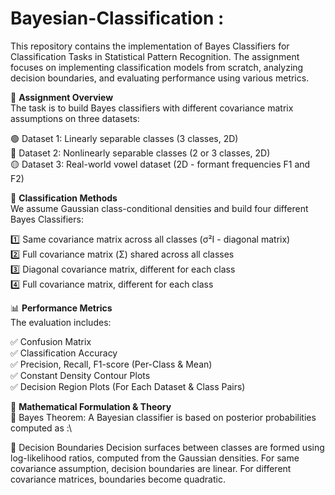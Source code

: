 # Bayesian-Classification :
This repository contains the implementation of Bayes Classifiers for Classification Tasks in Statistical Pattern Recognition. The assignment focuses on implementing classification models from scratch, analyzing decision boundaries, and evaluating performance using various metrics.

🚀  **Assignment Overview**\
The task is to build Bayes classifiers with different covariance matrix assumptions on three datasets:

🟢 Dataset 1: Linearly separable classes (3 classes, 2D)\
🔵 Dataset 2: Nonlinearly separable classes (2 or 3 classes, 2D)\
🟡 Dataset 3: Real-world vowel dataset (2D - formant frequencies F1 and F2)

📌 **Classification Methods**\
We assume Gaussian class-conditional densities and build four different Bayes Classifiers:

1️⃣ Same covariance matrix across all classes (σ²I - diagonal matrix)\
2️⃣ Full covariance matrix (Σ) shared across all classes\
3️⃣ Diagonal covariance matrix, different for each class\
4️⃣ Full covariance matrix, different for each class

📊 **Performance Metrics**\
The evaluation includes:

✅ Confusion Matrix\
✅ Classification Accuracy\
✅ Precision, Recall, F1-score (Per-Class & Mean)\
✅ Constant Density Contour Plots\
✅ Decision Region Plots (For Each Dataset & Class Pairs)

📖 **Mathematical Formulation & Theory**\
🔹 Bayes Theorem:
A Bayesian classifier is based on posterior probabilities computed as :\




🔹 Decision Boundaries
Decision surfaces between classes are formed using log-likelihood ratios, computed from the Gaussian densities.
For same covariance assumption, decision boundaries are linear.
For different covariance matrices, boundaries become quadratic.
